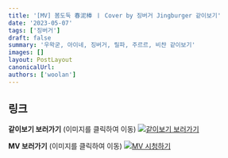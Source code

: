 ```yaml
---
title: '[MV] 봄도둑 春泥棒 ㅣ Cover by 징버거 Jingburger 같이보기'
date: '2023-05-07'
tags: ['징버거']
draft: false
summary: '우왁굳, 아이네, 징버거, 릴파, 주르르, 비챤 같이보기'
images: []
layout: PostLayout
canonicalUrl:
authors: ['woolan']
---
```


## 링크

**같이보기 보러가기** (이미지를 클릭하여 이동)
[![같이보기 보러가기](https://cdn.discordapp.com/attachments/1136601898116464710/1137050327938506852/logo.png)](https://cafe.naver.com/steamindiegame/11102796)

**MV 보러가기** (이미지를 클릭하여 이동)
[![MV 시청하기](https://i.ytimg.com/vi/p9TFQ9ySJLs/maxresdefault.jpg)](https://youtu.be/p9TFQ9ySJLs)
